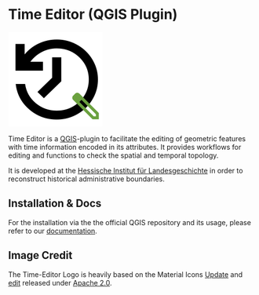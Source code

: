 # Time Editor (QGIS Plugin)

![](time-editor.svg)

Time Editor is a [QGIS](https://qgis.org/)-plugin to facilitate the editing of geometric features with 
time information encoded in its attributes. It provides workflows for editing and 
functions to check the spatial and temporal topology. 

It is developed at the [Hessische Institut für Landesgeschichte](https://hil.hessen.de) in 
order to reconstruct historical administrative boundaries. 

## Installation & Docs

For the installation via the the official QGIS repository and its usage, please refer 
to our [documentation](https://wms.hlgl.uni-marburg.de/docs/time-editor/).

## Image Credit 

The Time-Editor Logo is heavily based on the Material Icons [Update](https://fonts.google.com/icons?selected=Material%20Symbols%20Outlined%3Aupdate%3AFILL%400%3Bwght%40400%3BGRAD%400%3Bopsz%4024) and 
[edit](https://fonts.google.com/icons?selected=Material%20Symbols%20Outlined%3Aupdate%3AFILL%400%3Bwght%40400%3BGRAD%400%3Bopsz%4024) released 
under [Apache 2.0](https://www.apache.org/licenses/LICENSE-2.0.html). 
